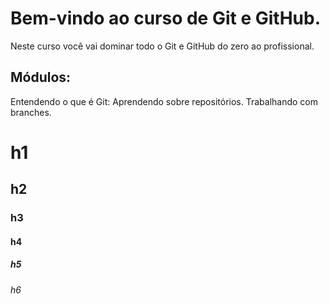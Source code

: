 # Bem-vindo ao curso de Git e GitHub.
Neste curso você vai dominar todo o Git e GitHub do zero ao profissional.

## Módulos:
Entendendo o que é Git: Aprendendo sobre repositórios. Trabalhando com branches.

# h1
## h2
### h3
#### h4
##### h5
###### h6
